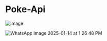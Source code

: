 # Poke-Api

![image](https://github.com/user-attachments/assets/02236bbf-6dab-45a7-a460-89f88b07c281)

![WhatsApp Image 2025-01-14 at 1 26 48 PM](https://github.com/user-attachments/assets/572ba092-481d-4a12-86d8-3441aea3872b)
